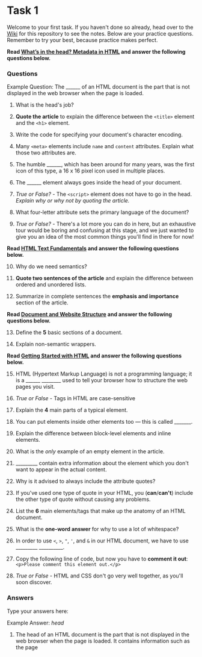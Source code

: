 # Task 1

Welcome to your first task. If you haven't done so already, head over to the [Wiki](https://github.com/ra-coding-club/assignment-1/wiki) for this repository to see the notes. Below are your practice questions. Remember to try your best, because practice makes perfect.

**Read [What’s in the head? Metadata in HTML](https://developer.mozilla.org/en-US/docs/Learn/HTML/Introduction_to_HTML/The_head_metadata_in_HTML) and answer the following questions below.**

### Questions

Example Question: The ______ of an HTML document is the part that is not displayed in the web browser when the page is loaded. 

1. What is the head's job?

2. **Quote the article** to explain the difference between the `<title>` element and the `<h1>` element. 

3. Write the code for specifying your document's character encoding.

4. Many `<meta>` elements include `name` and `content` attributes. Explain what those two attributes are.

5. The humble ______, which has been around for many years, was the first icon of this type, a 16 x 16 pixel icon used in multiple places.

6. The ______ element always goes inside the head of your document.

7. *True or False?* - The `<script>` element does not have to go in the head. *Explain why or why not by quoting the article.*

8. What four-letter attribute sets the primary language of the document?

9. *True or False?* - There's a lot more you can do in here, but an exhaustive tour would be boring and confusing at this stage, and we just wanted to give you an idea of the most common things you'll find in there for now!

**Read [HTML Text Fundamentals](https://developer.mozilla.org/en-US/docs/Learn/HTML/Introduction_to_HTML/HTML_text_fundamentals) and answer the following questions below.**

10. Why do we need semantics?

11. **Quote two sentences of the article** and explain the difference between ordered and unordered lists.

12. Summarize in complete sentences the **emphasis and importance** section of the article.

**Read [Document and Website Structure](https://developer.mozilla.org/en-US/docs/Learn/HTML/Introduction_to_HTML/Document_and_website_structure) and answer the following questions below.**

13. Define the **5** basic sections of a document.

14. Explain non-semantic wrappers.

**Read [Getting Started with HTML](https://developer.mozilla.org/en-US/docs/Learn/HTML/Introduction_to_HTML/Getting_started) and answer the following questions below.**

15. HTML (Hypertext Markup Language) is not a programming language; it is a ______ ________ used to tell your browser how to structure the web pages you visit.

16. *True or False* - Tags in HTML are case-sensitive

17. Explain the **4** main parts of a typical element.

18. You can put elements inside other elements too — this is called _______.

19. Explain the difference between block-level elements and inline elements.

20. What is the *only* example of an empty element in the article.

21. _________ contain extra information about the element which you don't want to appear in the actual content. 

22. Why is it advised to always include the attribute quotes?

23. If you've used one type of quote in your HTML, you (**can**/**can't**) include the other type of quote without causing any problems.

24. List the **6** main elements/tags that make up the anatomy of an HTML document.

25. What is the **one-word answer** for why to use a lot of whitespace?

26. In order to use `<`, `>`, `"`, `'`, and `&` in our HTML document, we have to use _________ __________.

27. Copy the following line of code, but now you have to **comment it out**: ````<p>Please comment this element out.</p>````

28. *True or False* - HTML and CSS don't go very well together, as you'll soon discover.

### Answers
Type your answers here:

Example Answer: *head*

1. The head of an HTML document is the part that is not displayed in the web browser when the page is loaded. It contains information such as the page <title>, links to CSS (if you choose to style your HTML content with CSS), links to custom favicons, and other metadata (data about the HTML, such as the author, and important keywords that describe the document.)

2. We've already seen the `<title>` element in action — this can be used to add a title to the document. This however can get confused with the `<h1>` element, which is used to add a top level heading to your body content — this is also sometimes referred to as the page title. But they are different things! The `<h1>` element appears on the page when loaded in the browser — generally this should be used once per page, to mark up the title of your page content (the story title, or news headline, or whatever is appropriate to your usage.)
The `<title>` element is metadata that represents the title of the overall HTML document (not the document's content.)

3. `<meta charset="utf-8">`

4. `name` specifies the type of meta element it is; what type of information it contains. `content` specifies the actual meta content.

5. favicon

6. `<link>`

7. True. The `<script>` element does not have to go in the head; in fact, often it is better to put it at the bottom of the document body (just before the closing `</body>` tag), to make sure that all the HTML content has been read by the browser before it tries to apply JavaScript to it (if JavaScript tries to access an element that doesn't yet exist, the browser will throw an error.)

8. lang

9. True!

10. One of HTML's main jobs is to give text structure and meaning (also known as semantics) so that a browser can display it correctly.

11. Unordered lists are used to mark up lists of items for which the order of the items doesn't matter. Ordered lists are lists in which the order of the items does matter.

12. In human language, we often emphasise certain words to alter the meaning of a sentence, and we often want to mark certain words as important or different in some way. HTML provides various semantic elements to allow us to mark up textual content with such effects.

13. (1) Header, (2) navigation bar, (3) main content, (4) sidebar, (5) footer.

14. Sometimes you'll come across a situation where you can't find an ideal semantic element to group some items together or wrap some content. Sometimes you might want to just group a set of elements together to affect them all as a single entity with some CSS or JavaScript. For cases like these, HTML provides the `<div>` and `<span>` elements. You should use these preferably with a suitable class attribute, to provide some kind of label for them so they can be easily targeted.

15. markup language

16. False

17. (1) The opening tag, (2) the closing tag, (3) the content, and (4) the element.

18. Nesting

19. Block-level elements form a visible block on a page — they will appear on a new line from whatever content went before it, and any content that goes after it will also appear on a new line. Block-level elements tend to be structural elements on the page that represent, for example, paragraphs, lists, navigation menus, footers, etc. A block-level element wouldn't be nested inside an inline element, but it might be nested inside another block-level element. Inline elements are those that are contained within block-level elements and surround only small parts of the document’s content, not entire paragraphs and groupings of content. An inline element will not cause a new line to appear in the document; they would normally appear inside a paragraph of text, for example an `<a>` element (hyperlink) or emphasis elements such as `<em>` or `<strong>`.

20. The `<img>` element

21. Attributes

22. When you look around the World Wide Web, you'll come across all kind of strange markup styles, including attribute values without quotes. This is allowable in certain circumstances, but will break your markup in others.

23. Can

24. (1) The doctype, (2) the `<html>` element, (3) the `<head>` element, (4) `<meta charset="utf-8">`, (5) the `<title>` element, and (6) the `<body>` element.

25. Readability

26. Character references

27. `<!--<p>Please comment this element out.</p>-->`

28. False

